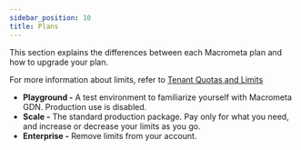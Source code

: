 ```yaml
---
sidebar_position: 10
title: Plans
---
```


This section explains the differences between each Macrometa plan and how to upgrade your plan.

For more information about limits, refer to [Tenant Quotas and Limits](../../references/quotas)

- **Playground -** A test environment to familiarize yourself with Macrometa GDN. Production use is disabled.
- **Scale -** The standard production package. Pay only for what you need, and increase or decrease your limits as you go.
- **Enterprise -** Remove limits from your account.
